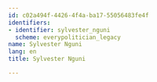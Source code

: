 ```yaml
---
id: c02a494f-4426-4f4a-ba17-55056483fe4f
identifiers:
- identifier: sylvester_nguni
  scheme: everypolitician_legacy
name: Sylvester Nguni
lang: en
title: Sylvester Nguni

---
```

